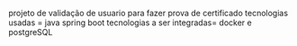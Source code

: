 projeto de validação de usuario para fazer prova de certificado
tecnologias usadas = java spring boot
tecnologias a ser integradas= docker e postgreSQL
